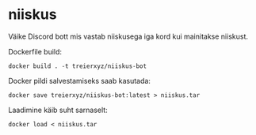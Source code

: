 # niiskus
Väike Discord bott mis vastab niiskusega iga kord kui mainitakse niiskust.

Dockerfile build:
```
docker build . -t treierxyz/niiskus-bot
```

Docker pildi salvestamiseks saab kasutada:
```
docker save treierxyz/niiskus-bot:latest > niiskus.tar
```

Laadimine käib suht sarnaselt:
```
docker load < niiskus.tar
```
